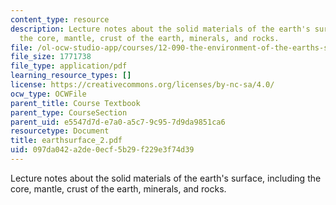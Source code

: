 ```yaml
---
content_type: resource
description: Lecture notes about the solid materials of the earth's surface, including
  the core, mantle, crust of the earth, minerals, and rocks.
file: /ol-ocw-studio-app/courses/12-090-the-environment-of-the-earths-surface-spring-2007/097da042a2de0ecf5b29f229e3f74d39_earthsurface_2.pdf
file_size: 1771738
file_type: application/pdf
learning_resource_types: []
license: https://creativecommons.org/licenses/by-nc-sa/4.0/
ocw_type: OCWFile
parent_title: Course Textbook
parent_type: CourseSection
parent_uid: e5547d7d-e7a0-a5c7-9c95-7d9da9851ca6
resourcetype: Document
title: earthsurface_2.pdf
uid: 097da042-a2de-0ecf-5b29-f229e3f74d39
---
```

Lecture notes about the solid materials of the earth's surface, including the core, mantle, crust of the earth, minerals, and rocks.